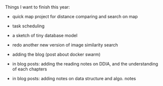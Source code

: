 Things I want to finish this year:

- quick map project for distance comparing and search on map
- task scheduling
- a sketch of tiny database model
- redo another new version of image similarity search

- adding the blog (post about docker swarm)
- in blog posts: adding the reading notes on DDIA, and the understanding of each chapters
- in blog posts: adding notes on data structure and algo. notes
  
